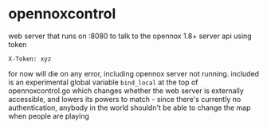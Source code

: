 # opennoxcontrol

web server that runs on :8080 to talk to the opennox 1.8+ server api using token

    X-Token: xyz

for now will die on any error, including opennox server not running. included is an experimental global variable `bind_local` at the top of opennoxcontrol.go which changes whether the web server is externally accessible, and lowers its powers to match - since there's currently no authentication, anybody in the world shouldn't be able to change the map when people are playing

